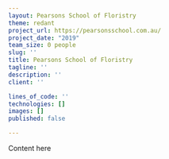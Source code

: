 ```yaml
---
layout: Pearsons School of Floristry
theme: redant
project_url: https://pearsonsschool.com.au/
project_date: "2019"
team_size: 0 people
slug: ''
title: Pearsons School of Floristry
tagline: ''
description: ''
client: ''

lines_of_code: ''
technologies: []
images: []
published: false

---
```

Content here